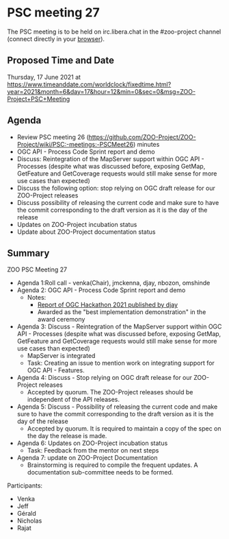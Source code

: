 
# PSC meeting 27

The PSC meeting is to be held on irc.libera.chat in the #zoo-project channel (connect directly in your [browser](https://web.libera.chat/?channels=#zoo-project)).

## Proposed Time and Date

Thursday, 17 June 2021 at https://www.timeanddate.com/worldclock/fixedtime.html?year=2021&month=6&day=17&hour=12&min=0&sec=0&msg=ZOO-Project+PSC+Meeting

## Agenda

* Review PSC meeting 26 (https://github.com/ZOO-Project/ZOO-Project/wiki/PSC:-meetings:-PSCMeet26) minutes
* OGC API - Process Code Sprint report and demo
* Discuss: Reintegration of the MapServer support within OGC API - Processes (despite what was discussed before, exposing GetMap, GetFeature and GetCoverage requests would still make sense for more use cases than expected)
* Discuss the following option: stop relying on OGC draft release for our ZOO-Project releases
* Discuss possibility of releasing the current code and make sure to have the commit corresponding to the draft version as it is the day of the release
* Updates on ZOO-Project incubation status
* Update about ZOO-Project documentation status

## Summary

ZOO PSC Meeting 27

* Agenda 1:Roll call - venka(Chair), jmckenna, djay, nbozon, omshinde
* Agenda 2: OGC API - Process Code Sprint report and demo
  - Notes:
    * [Report of OGC Hackathon 2021 published by djay](https://github.com/ZOO-Project/ZOO-Project/wiki/OGC_Hackathon_2021)
    * Awarded as the "best implementation demonstration" in the award ceremony
* Agenda 3: Discuss - Reintegration of the MapServer support within OGC API - Processes (despite what was discussed before, exposing GetMap, GetFeature and GetCoverage requests would still make sense for more use cases than expected)
  - MapServer is integrated
  - Task: Creating an issue to mention work on integrating support for OGC API - Features.
* Agenda 4: Discuss - Stop relying on OGC draft release for our ZOO-Project releases
  - Accepted by quorum. The ZOO-Project releases should be independent of the API releases.
* Agenda 5: Discuss - Possibility of releasing the current code and make sure to have the commit corresponding to the draft version as it is the day of the release
  - Accepted by quorum. It is required to maintain a copy of the spec on the day the release is made.
* Agenda 6: Updates on ZOO-Project incubation status
  - Task: Feedback from the mentor on next steps
* Agenda 7: update on ZOO-Project Documentation
  - Brainstorming is required to compile the frequent updates. A documentation sub-committee needs to be formed. 

Participants:

* Venka
* Jeff
* Gérald
* Nicholas
* Rajat

